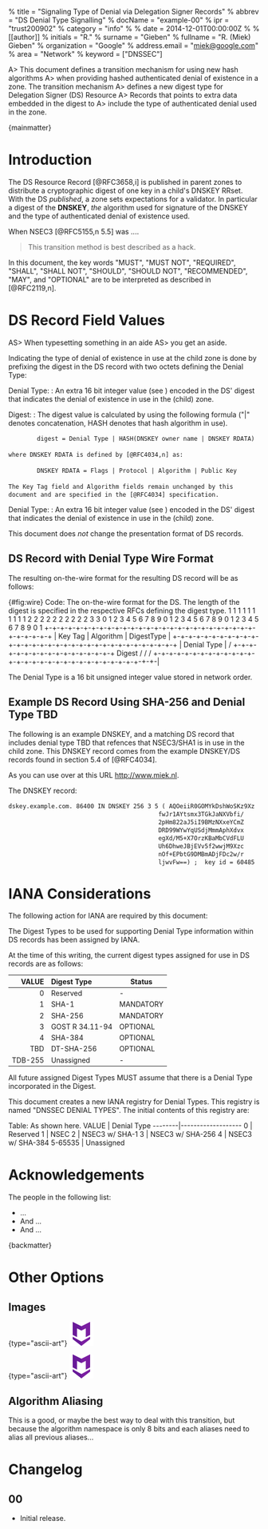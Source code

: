 % title = "Signaling Type of Denial via Delegation Signer Records"
% abbrev = "DS Denial Type Signalling"
% docName = "example-00"
% ipr = "trust200902"
% category = "info"
%
% date = 2014-12-01T00:00:00Z
%
% [[author]]
% initials = "R."
% surname = "Gieben"
% fullname = "R. (Miek) Gieben"
% organization = "Google"
% address.email = "miek@google.com"
% area = "Network"
% keyword = ["DNSSEC"]

A> This document defines a transition mechanism for using new hash algorithms
A> when providing hashed authenticated denial of existence in a zone. The transition mechanism
A> defines a new digest type for Delegation Signer (DS) Resource
A> Records that points to extra data embedded in the digest to
A> include the type of authenticated denial used in the zone.

{mainmatter}

# Introduction

The DS Resource Record [@RFC3658,i]
is published in parent zones to distribute a cryptographic digest of one key in a child's
DNSKEY RRset. With the DS _published_, a zone sets expectations for a validator. In
particular a digest of the **DNSKEY**, *the* algorithm used for signature of the
DNSKEY and the type of authenticated denial of existence used.

When NSEC3 [@RFC5155,n 5.5] was ....

> This transition method is best described as a hack.

In this document, the key words "MUST", "MUST NOT", "REQUIRED",
"SHALL", "SHALL NOT", "SHOULD", "SHOULD NOT", "RECOMMENDED", "MAY",
and "OPTIONAL" are to be interpreted as described in [@RFC2119,n].

# DS Record Field Values

AS> When typesetting something in an aide
AS> you get an aside.

Indicating the type of denial of existence in use at the child zone is done by
prefixing the digest in the DS record with two octets defining
the Denial Type:

Denial Type:
:   An extra 16 bit integer value (see [](#iana-considerations)) encoded in the DS' digest
    that indicates the denial of existence in use in the (child) zone.

Digest:
:   The digest value is calculated by using the following
    formula ("|" denotes concatenation, HASH denotes that
    hash algorithm in use).

            digest = Denial Type | HASH(DNSKEY owner name | DNSKEY RDATA)

    where DNSKEY RDATA is defined by [@RFC4034,n] as:

            DNSKEY RDATA = Flags | Protocol | Algorithm | Public Key

    The Key Tag field and Algorithm fields remain unchanged by this
    document and are specified in the [@RFC4034] specification.

Denial Type:
:   An extra 16 bit integer value (see [](#iana-considerations)) encoded in the DS' digest
    that indicates the denial of existence in use in the (child) zone.

This document does *not* change the presentation format of DS records.

##  DS Record with Denial Type Wire Format

The resulting on-the-wire format for the resulting DS record will be as follows:

{#fig:wire}
Code: The on-the-wire format for the DS. The length of the digest is specified in the respective RFCs defining the digest type.
                         1 1 1 1 1 1 1 1 1 1 2 2 2 2 2 2 2 2 2 2 3 3
     0 1 2 3 4 5 6 7 8 9 0 1 2 3 4 5 6 7 8 9 0 1 2 3 4 5 6 7 8 9 0 1
    +-+-+-+-+-+-+-+-+-+-+-+-+-+-+-+-+-+-+-+-+-+-+-+-+-+-+-+-+-+-+-+-+
    |           Key Tag             |  Algorithm    |  DigestType   |
    +-+-+-+-+-+-+-+-+-+-+-+-+-+-+-+-+-+-+-+-+-+-+-+-+-+-+-+-+-+-+-+-+
    |          Denial Type          |                               /
    +-+-+-+-+-+-+-+-+-+-+-+-+-+-+-+-+          Digest               /
    /                                                               /
    +-+-+-+-+-+-+-+-+-+-+-+-+-+-+-+-+-+-+-+-+-+-+-+-+-+-+-+-+-+-+-+-|

The Denial Type is a 16 bit unsigned integer value stored in network order.

##  Example DS Record Using SHA-256 and Denial Type TBD

The following is an example DNSKEY, and a matching DS record that
includes denial type TBD that refences that NSEC3/SHA1 is in use in
the child zone. This
DNSKEY record comes from the example DNSKEY/DS records found in
section 5.4 of [@RFC4034].

As you can use over at this URL <http://www.miek.nl>.

The DNSKEY record:

    dskey.example.com. 86400 IN DNSKEY 256 3 5 ( AQOeiiR0GOMYkDshWoSKz9Xz
                                              fwJr1AYtsmx3TGkJaNXVbfi/
                                              2pHm822aJ5iI9BMzNXxeYCmZ
                                              DRD99WYwYqUSdjMmmAphXdvx
                                              egXd/M5+X7OrzKBaMbCVdFLU
                                              Uh6DhweJBjEVv5f2wwjM9Xzc
                                              nOf+EPbtG9DMBmADjFDc2w/r
                                              ljwvFw==) ;  key id = 60485

# IANA Considerations

The following action for IANA are required by this document:

The Digest Types to be used for supporting Denial Type information within
DS records has been assigned by IANA.

At the time of this writing, the current digest types assigned for
use in DS records are as follows:

VALUE  |  Digest Type     |   Status
------:|:-----------------|-------------
 0     | Reserved         |      -
 1     | SHA-1            |   MANDATORY
 2     | SHA-256          |   MANDATORY
 3     | GOST R 34.11-94  |   OPTIONAL
 4     | SHA-384          |   OPTIONAL
 TBD   | DT-SHA-256       |   OPTIONAL
TDB-255| Unassigned       |      -

All future assigned Digest Types MUST assume that there is a Denial Type incorporated in the Digest.

This document creates a new IANA registry for Denial Types.  This
registry is named "DNSSEC DENIAL TYPES".  The initial contents of this
registry are:

Table: As shown here.
VALUE   |  Denial Type
--------|-------------------
   0    |  Reserved
   1    |  NSEC
   2    |  NSEC3 w/ SHA-1
   3    |  NSEC3 w/ SHA-256
   4    |  NSEC3 w/ SHA-384
5-65535 |  Unassigned

# Acknowledgements

The people in the following list:

* ...
* And ...
* And ...

{backmatter}

# Other Options

## Images

{type="ascii-art"}
![alt text](https://github.com/adam-p/markdown-here/raw/master/src/common/images/icon48.png "Title")

{type="ascii-art"}
![alt text](https://github.com/adam-p/markdown-here/raw/master/src/common/images/icon48.png "Title2")

## Algorithm Aliasing

This is a good, or maybe the best way to deal with this transition, but
because the algorithm namespace is only 8 bits and each aliases need to
alias all previous aliases...

# Changelog

## 00

* Initial release.
